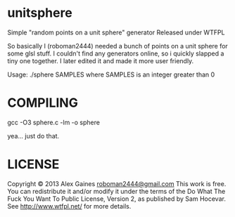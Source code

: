 unitsphere
==========

Simple "random points on a unit sphere" generator
Released under WTFPL

So basically I (roboman2444) needed a bunch of points on a unit sphere for some glsl stuff.
I couldn't find any generators online, so i quickly slapped a tiny one together.
I later edited it and made it more user friendly.

Usage: ./sphere SAMPLES where SAMPLES is an integer greater than 0

COMPILING
=========
gcc -O3 sphere.c -lm -o sphere

yea... just do that.

LICENSE
==========
Copyright © 2013 Alex Gaines <roboman2444@gmail.com>
This work is free. You can redistribute it and/or modify it under the
terms of the Do What The Fuck You Want To Public License, Version 2,
as published by Sam Hocevar. See http://www.wtfpl.net/ for more details.
